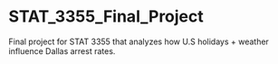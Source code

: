 # STAT_3355_Final_Project
Final project for STAT 3355 that analyzes how U.S holidays + weather influence Dallas arrest rates.
